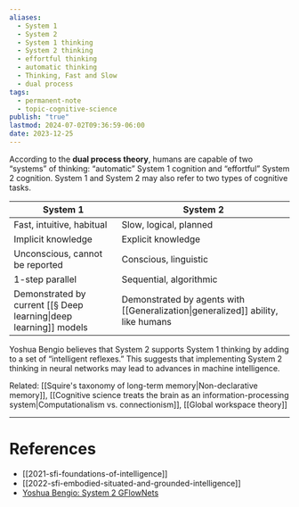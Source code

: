 ```yaml
---
aliases:
  - System 1
  - System 2
  - System 1 thinking
  - System 2 thinking
  - effortful thinking
  - automatic thinking
  - Thinking, Fast and Slow
  - dual process
tags:
  - permanent-note
  - topic-cognitive-science
publish: "true"
lastmod: 2024-07-02T09:36:59-06:00
date: 2023-12-25
---
```

According to the **dual process theory**, humans are capable of two “systems” of thinking: “automatic” System 1 cognition and “effortful” System 2 cognition. System 1 and System 2 may also refer to two types of cognitive tasks.

| System 1                                                          | System 2                                                                         |
| ----------------------------------------------------------------- | -------------------------------------------------------------------------------- |
| Fast, intuitive, habitual                                         | Slow, logical, planned                                                           |
| Implicit knowledge                                                | Explicit knowledge                                                               |
| Unconscious, cannot be reported                                   | Conscious, linguistic                                                            |
| 1-step parallel                                                   | Sequential, algorithmic                                                          |
| Demonstrated by current [[§ Deep learning\|deep learning]] models | Demonstrated by agents with [[Generalization\|generalized]] ability, like humans |

Yoshua Bengio believes that System 2 supports System 1 thinking by adding to a set of “intelligent reflexes.” This suggests that implementing System 2 thinking in neural networks may lead to advances in machine intelligence.

Related: [[Squire's taxonomy of long-term memory|Non-declarative memory]], [[Cognitive science treats the brain as an information-processing system|Computationalism vs. connectionism]], [[Global workspace theory]]

---
# References

- [[2021-sfi-foundations-of-intelligence]]
- [[2022-sfi-embodied-situated-and-grounded-intelligence]]
- [Yoshua Bengio: System 2 GFlowNets](https://www.youtube.com/watch?v=Q1fw75InQZE)